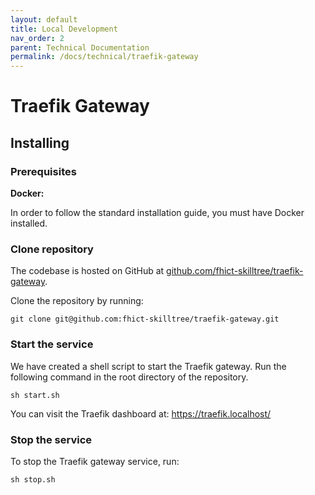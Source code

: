 ```yaml
---
layout: default
title: Local Development
nav_order: 2
parent: Technical Documentation
permalink: /docs/technical/traefik-gateway
---
```


# Traefik Gateway

## Installing

### Prerequisites

**Docker:**

In order to follow the standard installation guide, you must have Docker installed.

### Clone repository

The codebase is hosted on GitHub at [github.com/fhict-skilltree/traefik-gateway](https://github.com/fhict-skilltree/traefik-gateway).

Clone the repository by running:

```shell
git clone git@github.com:fhict-skilltree/traefik-gateway.git
```

### Start the service

We have created a shell script to start the Traefik gateway. Run the following command in the root directory of the repository.

```shell
sh start.sh
```

You can visit the Traefik dashboard at: https://traefik.localhost/

### Stop the service

To stop the Traefik gateway service, run:

```shell
sh stop.sh
```
